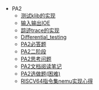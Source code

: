 * PA2
   * [测试klib的实现](测试klib的实现.md)
   * [输入输出IOE](输入输出IOE.md)
   * [踪迹trace的实现](踪迹trace的实现.md)
   * [Differential_testing](Differential_testing.md)
   * [PA2必答题](PA2必答题.md)
   * [PA2二阶段](PA2二阶段.md)
   * [PA2思考问题](PA2思考问题.md)
   * [PA2文档阅读笔记](PA2文档阅读笔记.md)
   * [PA2选做题(困难)](PA2选做题(困难).md)
   * [RISCV64指令集nemu实现心得](RISCV64指令集nemu实现心得.md)
